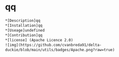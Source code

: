 # qq
    *[Description]qq
    *[Installation]qq
    *[Useage]undefined
    *[Contribution]qq
    *[license] (Apache Licence 2.0)
    ![img](https://github.com/cvanbreda91/delta-duckie/blob/main/utils/badges/Apache.png?raw=true)

